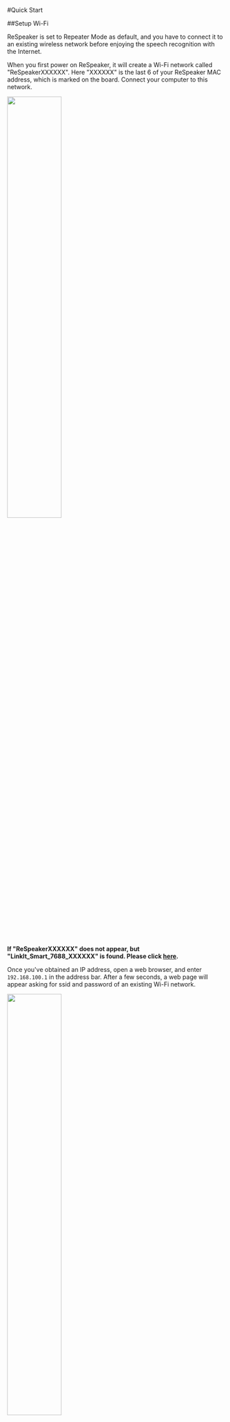 #Quick Start

##Setup Wi-Fi

ReSpeaker is set to Repeater Mode as default, and you have to connect it to an existing wireless network before enjoying the speech recognition with the Internet.

When you first power on ReSpeaker, it will create a Wi-Fi network called "ReSpeakerXXXXXX". Here "XXXXXX" is the last 6 of your ReSpeaker MAC address, which is marked on the board. Connect your computer to this network. 

<div class="text-center">
<img src="https://github.com/respeaker/get_started_with_respeaker/blob/master/img/wifi1.png?raw=true" width="50%" height="50%">
</div>



**If "ReSpeakerXXXXXX" does not appear, but "LinkIt_Smart_7688_XXXXXX" is found. Please click [here](QuickStart.md#update-for-old-version).**

Once you've obtained an IP address, open a web browser, and enter `192.168.100.1` in the address bar. After a few seconds, a web page will appear asking for ssid and password of an existing Wi-Fi network.

<div class="text-center">
<img src="https://github.com/respeaker/get_started_with_respeaker/blob/master/img/wifi2.png?raw=true" width="50%" height="50%">
</div>

Select the Wi-Fi you wish to connect to and enter the password. When you press the `OK` button, ReSpeaker will join the specified network.

Now your ReSpeaker is able to visit the Internet.

Also, here are some ways to setup Wi-Fi with command line. [Click here!](https://github.com/respeaker/get_started_with_respeaker/wiki/WiFi)


##Dashboard

<div class="text-center">
<img src="https://github.com/respeaker/get_started_with_respeaker/blob/master/img/dashboard.png?raw=true" width="50%" height="50%">
</div>

Visit `192.168.100.1` again, the Dashboard of ReSpeaker will appear. You are able to have a overview of ReSpeaker, set up network, wifi and system on Dashboard.


##System Update

To update the firmware of you ReSpeaker, enter `http://192.168.100.1/home.html` in a web browser and click `System Update`. 


<div class="text-center">
<img src="https://github.com/respeaker/get_started_with_respeaker/blob/master/img/home.png?raw=true" width="50%" height="50%">
</div>


Then ReSpeaker will check its version and the following web page will appear when there is an new firmware for ReSpeaker. Click "UPDATE" to continue and click "UPDATE NOW" after finish download. It will cost about 5 minutes for ReSpeaker to install the firmware and reboot, please **don't turn off** ReSpeaker when updating.

<div class="text-center">
<img src="https://github.com/respeaker/get_started_with_respeaker/blob/master/img/systemupdate.png?raw=true" width="50%" height="50%">
</div>


###Update for old version

**Note:** If you can not update your ReSpeaker via Web or can not visit `http://192.168.100.1/home.html`, please click [here](https://s3-us-west-2.amazonaws.com/respeaker.io/firmware/ramips-openwrt-latest-LinkIt7688-squashfs-sysupgrade.bin) to download the lastest firmware on your computer, copy it to a SD card and plug the SD card into ReSpeaker. 


Connect to the [serial console](QuickStart.md#serial-console) of ReSpeaker, type the following command lines to update the firmware:


```
mount /dev/mmcblk0p1 /mnt
cd /mnt
sysupgrade -n -F ramips-openwrt-latest-LinkIt7688-squashfs-sysupgrade.bin
```

It will cost about 3 minutes for ReSpeaker to install the firmware and reboot, please **don't turn off** ReSpeaker when updating.

<div class="text-center">
<img src="https://github.com/respeaker/get_started_with_respeaker/blob/master/img/systemupdate2.png?raw=true" width="50%" height="50%">
</div>


##Mopidy music player

Mopidy is an extensible music server written in Python. `ReSpeaker` runs Mopidy server for playing music from local disk, Spotify, SoundCloud, Google Play Music and more.

After connecting your computer to ReSpeaker's Wi-Fi, enter `http://192.168.100.1/home.html` in a web browser.
Then Mopidy web page will appear.

<div class="text-center">
<img src="https://github.com/respeaker/get_started_with_respeaker/blob/master/img/home.png?raw=true" width="50%" height="50%">
</div>

Please click `Music Player` to enter the HTML frontend for the Mopidy music server. Now you are able to play music on ReSpeaker from local disk and radio streams!

<div class="text-center">
<img src="https://github.com/respeaker/get_started_with_respeaker/blob/master/img/mopidymusic.png?raw=true" width="50%" height="50%">
</div>

##File manager

File manager is an extension of Mopidy music server. It allows you to browse/search/edit/upload your local file system. Enter `http://192.168.100.1/home.html` in a web browser and click `File Manager` to get started.

<div class="text-center">
<img src="https://github.com/respeaker/get_started_with_respeaker/blob/master/img/filemanager.png?raw=true" width="50%" height="50%">
</div>

<div class="text-center">
<img src="https://github.com/respeaker/get_started_with_respeaker/blob/master/img/fileupload.png?raw=true" width="50%" height="50%">
</div>

<div class="text-center">
<img src="https://github.com/respeaker/get_started_with_respeaker/blob/master/img/editfile.png?raw=true" width="50%" height="50%">
</div>

##Web terminal

Web terminal [Pyxterm](https://github.com/respeaker/pyxterm), a pure python websocket terminal server,  is also an extension of Mopidy music server to get the web terminal. Enter `http://192.168.100.1/home.html` in a web browser and click `Web Terminal` to login in ReSpeaker terminal. 
The default username and password are all "root".

<div class="text-center">
<img src="https://github.com/respeaker/get_started_with_respeaker/blob/master/img/terminal.png?raw=true" width="50%" height="50%">
</div>



##Serial console

- Baudrate: 57600
- Terminal app - on Windows, [putty](https://github.com/respeaker/get_started_with_respeaker/blob/master/SetupPutty.md) is recommended. On Linux/Mac, use `screen /dev/xxx 57600`


##First impression with Voice Interaction - ReSpeaker, play music!

With Bing Speech API, ReSpeaker can turn on and recognize audio coming from the microphone in real-time, or recognize audio from a file. 

To use Bing Speech API, first you have to get a key of Microsoft Cognitive Services from [here](https://www.microsoft.com/cognitive-services/en-us/speech-api), and copy it to `BING_KEY = '' `, then save the following code in `playmusic.py` and run it `python playmusic.py `

<div class="text-center">
<img src="https://github.com/respeaker/get_started_with_respeaker/blob/master/img/getbingapi.png?raw=true" width="50%" height="50%">
</div>

```python
import logging
import time
import os
from threading import Thread, Event
from respeaker import Microphone
from respeaker.bing_speech_api import BingSpeechAPI
                                   
# use madplay to play mp3 file     
os.system('madplay')               
                                                   
# get a key from https://www.microsoft.com/cognitive-services/en-us/speech-api
BING_KEY = ''      
                              
                              
def task(quit_event):                                                         
    mic = Microphone(quit_event=quit_event)                                   
    bing = BingSpeechAPI(key=BING_KEY)                                        
                                             
    while not quit_event.is_set():
        if mic.wakeup('respeaker'):        
            print('Wake up')               
            data = mic.listen()            
            try:                      
                text = bing.recognize(data)
                if text:           
                    print('Recognized %s' % text)
                    if 'play music' in text:
                        print('I will play music!')
                        os.system('madplay Beethoven_Symphony_No.5p.mp3')
            except Exception as e:               
                print(e.message)                 
                                                                         
def main():                                                              
    logging.basicConfig(level=logging.DEBUG)                                                           
    quit_event = Event()        
    thread = Thread(target=task, args=(quit_event,))
    thread.start()                          
    while True:                             
        try:                                
            time.sleep(1)                           
        except KeyboardInterrupt:                   
            print('Quit')                           
            quit_event.set()
            break        
    thread.join()                
                                 
if __name__ == '__main__':       
    main()                  
```
Try to say "ReSpeaker, play music!". Then ReSpeaker will play "Beethoven\_Symphony\_No.5p.mp3" in the current path with **madplay**.

<div class="text-center">
<img src="https://github.com/respeaker/get_started_with_respeaker/blob/master/img/bingplaymusic.png?raw=true" width="50%" height="50%">
</div>


##Play with AirPlay&DLNA

- With Airplay&DLNA, you can stream music to ReSpeaker. 


###Use Airplay

1. Connect to the same Wi-Fi network on your iOS device and ReSpeaker.
2. On your iOS device, swipe up from the bottom of your screen to open Control Center.
3. In Control Center, swipe horizontally to find the Now Playing screen.
4. Select ReSpeaker as the following picture:

	<div class="text-center">
	<img src="https://github.com/respeaker/get_started_with_respeaker/blob/master/img/airplay.png?raw=true" width="50%" height="50%">
	</div>
	
5. Connect your headphone/speaker to respeaker, then you can enjoy the music now. 


###Use DLNA

1. Connect your smart phone to **ReSpeaker's Wi-Fi**.
2. On your smart phone, open a DLNA software, such as: *AllConnect*.
3. Select ReSpeaker as the following picture:

	<div class="text-center">
	<img src="https://github.com/respeaker/get_started_with_respeaker/blob/master/img/dlna.png?raw=true" width="50%" height="50%">
	</div>

4. Connect your headphone/speaker to respeaker, then you can enjoy the music now. 
 


##Use SD Card to Extend Storage
More often than not, a limited amount of storage is available on embedded devices(ReSpeaker has only 5M on-board flash storage left for users). More storage for applications and data can expand ReSpeaker's potential, so use SD card to extend storage as an **extroot** is a good choice.

By employing **extroot**, expansion of the storage capacity of your root file system is accomplished by using an added storage device. 
During the boot process, external storage space is mounted as the root file system, or in an overlay configuration over the original file system. 

1. Make sure your SD card is plugged into ReSpeaker and `/dev/mmcblk0p1` can be detected.

	```
	root@ReSpeaker:/# df -h
	Filesystem                Size      Used Available Use% Mounted on
	rootfs                    1.8M    832.0K    960.0K  46% /
	/dev/root                29.0M     29.0M         0 100% /rom
	tmpfs                    61.7M    276.0K     61.5M   0% /tmp
	/dev/mtdblock6            1.8M    832.0K    960.0K  46% /overlay
	overlayfs:/overlay        1.8M    832.0K    960.0K  46% /
	tmpfs                   512.0K         0    512.0K   0% /dev
	/dev/mmcblk0p1            7.4G      2.5M      7.4G   0% /tmp/run/mountd/mmcblk0p1
	```

2. Format your SD card into two partitions, one is FAT32, the other is EXT4. EXT4 file system will be as an extroot while FAT32 will be as a normal storage device, which is able to transfer files between ReSpeaker and your PC.

	```
	umount /dev/mmcblk0p1
	fdisk /dev/mmcblk0
	# ------------------ fdisk ------------------------
	>Command (m for help):o
	>Created a new DOS disklabel
	>Command (m for help):n
	>Partition type
	p   primary (0 primary, 0 extended, 4 free)
	e   extended (container for logical partitions)
	>Select (default p):p
	>Partition number (1-4, default 1):1
	>First sector (2048-15523839, default 2048):
	>Last sector, +sectors or +size{K,M,G,T,P} (2048-15523839, default 15523839): +2G
	>Command (m for help):n
	>Partition type
	p   primary (1 primary, 0 extended, 3 free)
	e   extended (container for logical partitions)
	>Select (default p):p
	>Partition number (1-4, default 2):2
	>First sector (4196352-15523839, default 4196352):
	>Last sector, +sectors or +size{K,M,G,T,P} (4196352-15523839, default 15523839): 
	>Command (m for help):w
	# ------------------ end ------------------------
	
	mkfs.fat /dev/mmcblk0p1
	mkfs.ext4 /dev/mmcblk0p2
	
	# reload mtk_sd kernel module
	rmmod mtk_sd
	insmod mtk_sd
	```

3. Prepare your external storage root overlay.
	
	```
	mount /dev/mmcblk0p2 /mnt ; tar -C /overlay -cvf - . | tar -C /mnt -xf - ; umount /mnt
	```

4. Create fstab with the following command. This command will create a fstab template enabling all partitions and setting '/mnt/mmcblk0p2' partition as '/overlay' partition.
	
	```
	block detect > /etc/config/fstab;
	sed -i s/option$'\t'enabled$'\t'\'0\'/option$'\t'enabled$'\t'\'1\'/ /etc/config/fstab;
	sed -i s#/mnt/mmcblk0p2#/overlay# /etc/config/fstab;
	cat /etc/config/fstab;
   	```
   
5. Check if it is mountable to overlay.

	```
	root@mylinkit:/# mount /dev/mmcblk0p2 /overlay/
	root@ReSpeaker:/# df -h
Filesystem                Size      Used Available Use% Mounted on
rootfs                    1.8M    832.0K    960.0K  46% /
/dev/root                29.0M     29.0M         0 100% /rom
tmpfs                    61.7M    276.0K     61.5M   0% /tmp
/dev/mtdblock6            5.2G     11.8M      4.9G   0% /overlay
overlayfs:/overlay        1.8M    832.0K    960.0K  46% /
tmpfs                   512.0K         0    512.0K   0% /dev
/dev/mmcblk0p2            5.2G     11.8M      4.9G   0% /tmp/run/mountd/mmcblk0p2
/dev/mmcblk0p1            2.0G      4.0K      2.0G   0% /tmp/run/mountd/mmcblk0p1
/dev/mmcblk0p2            5.2G     11.8M      4.9G   0% /overlay 
	```

6. Reboot ReSpeaker and check again. If SD card is mounted automatically, you are done. More informations about **extroot**, please click [here](https://wiki.openwrt.org/doc/howto/extroot).

##Install software on ReSpeaker

After extending storage with a SD card, there are enough storage to install software on ReSpeaker.

1. Install git

	```
	opkg update
	opkg install git git-http
	```
	
